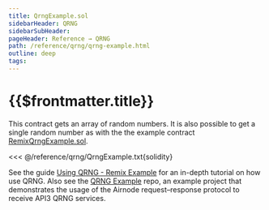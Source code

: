 ```yaml
---
title: QrngExample.sol
sidebarHeader: QRNG
sidebarSubHeader:
pageHeader: Reference → QRNG
path: /reference/qrng/qrng-example.html
outline: deep
tags:
---
```


<PageHeader/>

<SearchHighlight/>

<FlexStartTag/>

# {{$frontmatter.title}}

<!--TocHeader />
<TOC class="table-of-contents" :include-level="[2,3]" /-->

This contract gets an array of random numbers. It is also possible to get a
single random number as with the the example contract
[RemixQrngExample.sol](/reference/qrng/remix-example.md).

<!-- prettier-ignore -->
<<< @/reference/qrng/QrngExample.txt{solidity}

See the guide [Using QRNG - Remix Example](/guides/qrng/qrng-remix/index.md) for
an in-depth tutorial on how use QRNG. Also see the
[QRNG Example](https://github.com/api3dao/qrng-example) repo, an example project
that demonstrates the usage of the Airnode request–response protocol to receive
API3 QRNG services.

<FlexEndTag/>
